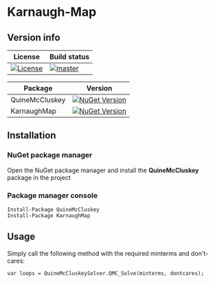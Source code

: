 # Karnaugh-Map
## Version info

| License                                                                                                               | Build status                                                                                                                                                                                                  |
|-----------------------------------------------------------------------------------------------------------------------|---------------------------------------------------------------------------------------------------------------------------------------------------------------------------------|
| [![License](https://img.shields.io/badge/License-Apache%202.0-green.svg)](https://opensource.org/licenses/Apache-2.0) | [![master](https://github.com/MintPlayer/KarnaughMap/actions/workflows/dotnet-core.yml/badge.svg)](https://github.com/MintPlayer/KarnaughMap/actions/workflows/dotnet-core.yml) |

| Package        | Version                                                                                                                         |
|----------------|---------------------------------------------------------------------------------------------------------------------------------|
| QuineMcCluskey | [![NuGet Version](https://img.shields.io/nuget/v/QuineMcCluskey.svg?style=flat)](https://www.nuget.org/packages/QuineMcCluskey) |
| KarnaughMap    | [![NuGet Version](https://img.shields.io/nuget/v/KarnaughMap.svg?style=flat)](https://www.nuget.org/packages/KarnaughMap)       |

## Installation
### NuGet package manager
Open the NuGet package manager and install the **QuineMcCluskey** package in the project
### Package manager console

    Install-Package QuineMcCluskey
    Install-Package KarnaughMap

## Usage
Simply call the following method with the required minterms and don't-cares:

    var loops = QuineMcCluskeySolver.QMC_Solve(minterms, dontcares);
